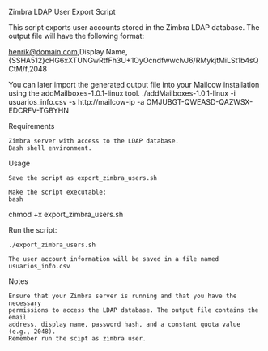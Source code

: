 Zimbra LDAP User Export Script

This script exports user accounts stored in the Zimbra LDAP database. The output file will have the following format:

henrik@domain.com,Display Name,{SSHA512}cHG6xXTUNGwRtfFh3U+1OyOcndfwwclvJ6/RMykjtMiLSt1b4sQCtM/f,2048

You can later import the generated output file into your Mailcow installation using the addMailboxes-1.0.1-linux tool.
./addMailboxes-1.0.1-linux -i usuarios_info.csv -s http://mailcow-ip -a OMJUBGT-QWEASD-QAZWSX-EDCRFV-TGBYHN

Requirements

    Zimbra server with access to the LDAP database.
    Bash shell environment.

Usage

    Save the script as export_zimbra_users.sh

    Make the script executable:
    bash

chmod +x export_zimbra_users.sh

Run the script:

    ./export_zimbra_users.sh

    The user account information will be saved in a file named usuarios_info.csv

Notes

    Ensure that your Zimbra server is running and that you have the necessary 
    permissions to access the LDAP database. The output file contains the email 
    address, display name, password hash, and a constant quota value (e.g., 2048).
    Remember run the scipt as zimbra user.
